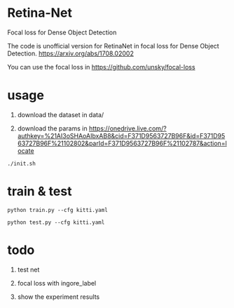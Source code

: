 # Retina-Net
Focal loss for Dense Object Detection

The code is unofficial version for RetinaNet in focal loss for Dense Object Detection. https://arxiv.org/abs/1708.02002

You can use the focal loss  in https://github.com/unsky/focal-loss

# usage

1. download the dataset in data/

2. download the params in https://onedrive.live.com/?authkey=%21AI3oSHAoAIbxAB8&cid=F371D9563727B96F&id=F371D9563727B96F%21102802&parId=F371D9563727B96F%21102787&action=locate

```
./init.sh
```

# train & test
```
python train.py --cfg kitti.yaml

python test.py --cfg kitti.yaml 
```

# todo

1. test net

2. focal loss with ingore_label

3. show the experiment results



